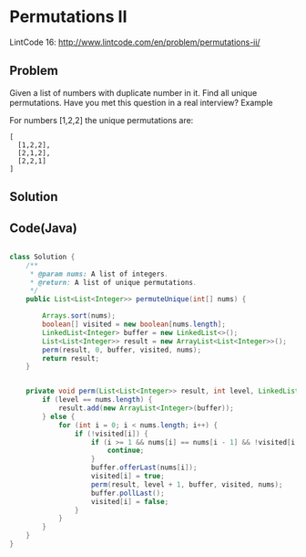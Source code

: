 Permutations II
============

LintCode 16: http://www.lintcode.com/en/problem/permutations-ii/

Problem
-------



Given a list of numbers with duplicate number in it. Find all unique permutations.
Have you met this question in a real interview?
Example

For numbers [1,2,2] the unique permutations are:

```
[
  [1,2,2],
  [2,1,2],
  [2,2,1]
]
```



Solution
--------


Code(Java)
----------

```java

class Solution {
    /**
     * @param nums: A list of integers.
     * @return: A list of unique permutations.
     */
    public List<List<Integer>> permuteUnique(int[] nums) {

        Arrays.sort(nums);
        boolean[] visited = new boolean[nums.length];
        LinkedList<Integer> buffer = new LinkedList<>();
        List<List<Integer>> result = new ArrayList<List<Integer>>();
        perm(result, 0, buffer, visited, nums);
        return result;
    }


    private void perm(List<List<Integer>> result, int level, LinkedList<Integer> buffer, boolean[] visited, int[] nums) {
        if (level == nums.length) {
            result.add(new ArrayList<Integer>(buffer));
        } else {
            for (int i = 0; i < nums.length; i++) {
                if (!visited[i]) {
                    if (i >= 1 && nums[i] == nums[i - 1] && !visited[i - 1]) {
                        continue;
                    }
                    buffer.offerLast(nums[i]);
                    visited[i] = true;
                    perm(result, level + 1, buffer, visited, nums);
                    buffer.pollLast();
                    visited[i] = false;
                }
            }
        }
    }
}



```